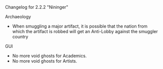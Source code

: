 Changelog for 2.2.2 "Nininger"

Archaeology
- When smuggling a major artifact, it is possible that the nation from which the artifact is robbed will get an Anti-Lobby against the smuggler country

GUI
- No more void ghosts for Academics.
- No more void ghosts for Artists.
